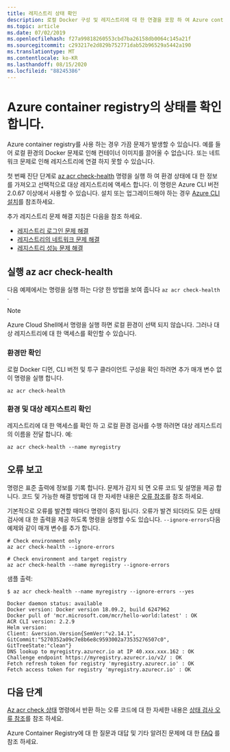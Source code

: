 ```yaml
---
title: 레지스트리 상태 확인
description: 로컬 Docker 구성 및 레지스트리에 대 한 연결을 포함 하 여 Azure container registry를 사용할 때 일반적인 문제를 식별 하는 빠른 진단 명령을 실행 하는 방법을 알아봅니다.
ms.topic: article
ms.date: 07/02/2019
ms.openlocfilehash: f27a99818260553cbd7ba26158db0064c145a21f
ms.sourcegitcommit: c293217e2d829b752771dab52b96529a5442a190
ms.translationtype: MT
ms.contentlocale: ko-KR
ms.lasthandoff: 08/15/2020
ms.locfileid: "88245386"
---
```

# <a name="check-the-health-of-an-azure-container-registry"></a>Azure container registry의 상태를 확인 합니다.

Azure container registry를 사용 하는 경우 가끔 문제가 발생할 수 있습니다. 예를 들어 로컬 환경의 Docker 문제로 인해 컨테이너 이미지를 끌어올 수 없습니다. 또는 네트워크 문제로 인해 레지스트리에 연결 하지 못할 수 있습니다. 

첫 번째 진단 단계로 [az acr check-health][az-acr-check-health] 명령을 실행 하 여 환경 상태에 대 한 정보를 가져오고 선택적으로 대상 레지스트리에 액세스 합니다. 이 명령은 Azure CLI 버전 2.0.67 이상에서 사용할 수 있습니다. 설치 또는 업그레이드해야 하는 경우 [Azure CLI 설치][azure-cli]를 참조하세요.

추가 레지스트리 문제 해결 지침은 다음을 참조 하세요.
* [레지스트리 로그인 문제 해결](container-registry-troubleshoot-login.md)
* [레지스트리의 네트워크 문제 해결](container-registry-troubleshoot-access.md)
* [레지스트리 성능 문제 해결](container-registry-troubleshoot-performance.md)

## <a name="run-az-acr-check-health"></a>실행 az acr check-health

다음 예제에서는 명령을 실행 하는 다양 한 방법을 보여 줍니다 `az acr check-health` .

> [!NOTE]
> Azure Cloud Shell에서 명령을 실행 하면 로컬 환경이 선택 되지 않습니다. 그러나 대상 레지스트리에 대 한 액세스를 확인할 수 있습니다.

### <a name="check-the-environment-only"></a>환경만 확인

로컬 Docker 디먼, CLI 버전 및 투구 클라이언트 구성을 확인 하려면 추가 매개 변수 없이 명령을 실행 합니다.

```azurecli
az acr check-health
```

### <a name="check-the-environment-and-a-target-registry"></a>환경 및 대상 레지스트리 확인

레지스트리에 대 한 액세스를 확인 하 고 로컬 환경 검사를 수행 하려면 대상 레지스트리의 이름을 전달 합니다. 예:

```azurecli
az acr check-health --name myregistry
```

## <a name="error-reporting"></a>오류 보고

명령은 표준 출력에 정보를 기록 합니다. 문제가 감지 되 면 오류 코드 및 설명을 제공 합니다. 코드 및 가능한 해결 방법에 대 한 자세한 내용은 [오류 참조](container-registry-health-error-reference.md)를 참조 하세요.

기본적으로 오류를 발견할 때마다 명령이 중지 됩니다. 오류가 발견 되더라도 모든 상태 검사에 대 한 출력을 제공 하도록 명령을 실행할 수도 있습니다. `--ignore-errors`다음 예제와 같이 매개 변수를 추가 합니다.

```azurecli
# Check environment only
az acr check-health --ignore-errors

# Check environment and target registry
az acr check-health --name myregistry --ignore-errors
```      

샘플 출력:

```console
$ az acr check-health --name myregistry --ignore-errors --yes

Docker daemon status: available
Docker version: Docker version 18.09.2, build 6247962
Docker pull of 'mcr.microsoft.com/mcr/hello-world:latest' : OK
ACR CLI version: 2.2.9
Helm version:
Client: &version.Version{SemVer:"v2.14.1", GitCommit:"5270352a09c7e8b6e8c9593002a73535276507c0", GitTreeState:"clean"}
DNS lookup to myregistry.azurecr.io at IP 40.xxx.xxx.162 : OK
Challenge endpoint https://myregistry.azurecr.io/v2/ : OK
Fetch refresh token for registry 'myregistry.azurecr.io' : OK
Fetch access token for registry 'myregistry.azurecr.io' : OK
```  



## <a name="next-steps"></a>다음 단계

[Az acr check 상태][az-acr-check-health] 명령에서 반환 하는 오류 코드에 대 한 자세한 내용은 [상태 검사 오류 참조](container-registry-health-error-reference.md)를 참조 하세요.

Azure Container Registry에 대 한 질문과 대답 및 기타 알려진 문제에 대 한 [FAQ](container-registry-faq.md) 를 참조 하세요.





<!-- LINKS - internal -->
[azure-cli]: /cli/azure/install-azure-cli
[az-acr-check-health]: /cli/azure/acr#az-acr-check-health
